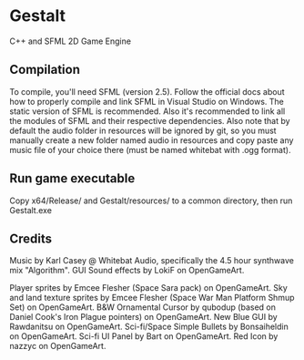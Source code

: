 # Gestalt
 C++ and SFML 2D Game Engine

## Compilation
To compile, you'll need SFML (version 2.5). Follow the official docs about how to properly compile and link SFML in Visual Studio on Windows. The static version of SFML is recommended. Also it's recommended to link all the modules of SFML and their respective dependencies.
Also note that by default the audio folder in resources will be ignored by git, so you must manually create a new folder named audio in resources and copy paste any music file of your choice there (must be named whitebat with .ogg format).

## Run game executable
 Copy x64/Release/ and Gestalt/resources/ to a common directory, then run Gestalt.exe

## Credits

Music by Karl Casey @ Whitebat Audio, specifically the 4.5 hour synthwave mix "Algorithm".
GUI Sound effects by LokiF on OpenGameArt.

Player sprites by Emcee Flesher (Space Sara pack) on OpenGameArt. 
Sky and land texture sprites by Emcee Flesher (Space War Man Platform Shmup Set) on OpenGameArt.
B&W Ornamental Cursor by qubodup (based on Daniel Cook's Iron Plague pointers) on OpenGameArt.
New Blue GUI by Rawdanitsu on OpenGameArt.
Sci-fi/Space Simple Bullets by Bonsaiheldin on OpenGameArt.
Sci-fi UI Panel by Bart on OpenGameArt.
Red Icon by nazzyc on OpenGameArt.